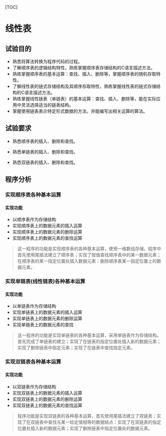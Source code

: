 [TOC]

# 线性表



## 试验目的

+ 熟悉将算法转换为程序代码的过程。
+ 了解顺序表的逻辑结构特性，熟练掌握顺序表存储结构的C语言描述方法。
+ 熟练掌握顺序表的基本运算：查找、插入、删除等，掌握顺序表的随机存取特性。
+ 了解线性表的链式存储结构及其顺序存取特性，熟练掌握线性表的链式存储结构的C语言描述方法。
+ 熟练掌握线性链表（单链表）的基本运算：查找、插入、删除等，能在实际应用中灵活选择适当的链表结构。
+ 掌握使用链表表示特定形式数据的方法，并能编写出相关运算的算法。

## 试验要求

+ 熟悉顺序表的插入、删除和查找。

+   熟悉单链表的插入、删除和查找。

+   熟悉双链表的插入、删除和查找。

## 程序分析

### 实现顺序表各种基本运算

#### 实现功能

+   以顺序表作为存储结构
+   实现顺序表上的数据元素的插入运算
+   实现顺序表上的数据元素的删除运算
+   实现顺序表上的数据元素的查找运算

>   这一程序的功能是实现顺序表的各种基本运算，使用一维数组存储。程序中首先使用尾插法建立了顺序表；实现了按值查找顺序表中的某一数据元素；在顺序表的某一指定位置处插入数据元素：删除顺序表某一指定位置上的数据元素。

### 实现单链表(线性链表)各种基本运算

#### 实现功能

+   以单链表作为存储结构
+   实现单链表上的数据元素的插入运算
+   实现单链表上的数据元素的删除运算
+   实现单链表上的数据元素的查找

>   这一程序的功能是实现单链表的各种基本运算，采用单链表作为存储结构。首先完成了单链表的建立；实现了在链表的指定位置处插入新的数据元素；实现了删除链表中指定元素；实现了在链表中查找指定元素。

### 实现双链表各种基本运算

#### 实现功能

+   以双链表作为存储结构
+   实现双链表上的数据元素的插入运算
+   实现双链表上的数据元素的删除运算
+   实现双链表上的数据元素的查找运算

>   程序功能是实现双链表的各种基本运算，首先使用尾插法建立了双链表；实现了在双链表中查找与某一给定值相等的数据结点：实现了在双链表的指定位置处插入新的数据元素；实现了删除链表中指定位置处的数据元素。

